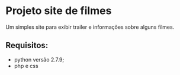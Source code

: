 # Projeto site de filmes

Um simples site para exibir trailer e informações sobre alguns filmes.

## Requisitos:
- python versão 2.7.9;
- php e css

